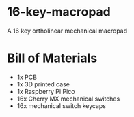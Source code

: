 # 16-key-macropad
A 16 key ortholinear mechanical macropad 

# Bill of Materials
- 1x PCB
- 1x 3D printed case
- 1x Raspberry Pi Pico
- 16x Cherry MX mechanical switches
- 16x mechanical switch keycaps

